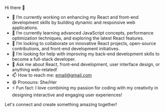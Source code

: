  Hi there 👋
 
- 🔭 I’m currently working on enhancing my React and front-end development skills by building dynamic and responsive web applications.
- 🌱 I’m currently learning advanced JavaScript concepts, performance optimization techniques, and exploring the latest React features.
- 👯 I’m looking to collaborate on innovative React projects, open-source contributions, and front-end development initiatives.
- 🤔 I’m looking for help with improving my back-end development skills to become a full-stack developer.
- 💬 Ask me about React, front-end development, user interface design, or anything web-related!
- 📫 How to reach me: [email@gmail.com](zeynepkaparr99@gmail.com)
- 😄 Pronouns: She/Her
- ⚡ Fun fact: I love combining my passion for coding with my creativity in designing interactive and engaging user experiences!

Let's connect and create something amazing together!

